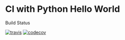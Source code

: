 # CI with Python Hello World

Build Status

[![travis](https://travis-ci.org/savchynt/ci-hello-world.svg?branch=master)](https://travis-ci.org/savchynt/ci-hello-world)
[![codecov](https://codecov.io/gh/savchynt/ci-hello-world/branch/master/graph/badge.svg)](https://codecov.io/gh/savchynt/ci-hello-world)
